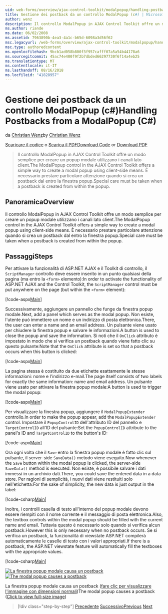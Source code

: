 ```yaml
---
uid: web-forms/overview/ajax-control-toolkit/modalpopup/handling-postbacks-from-a-modalpopup-cs
title: Gestione dei postback da un controllo ModalPopup (c#) | Microsoft Docs
author: wenz
description: Il controllo ModalPopup in AJAX Control Toolkit offre un modo semplice per creare un popup modale utilizzano i canali lato client. È necessario prestare particolare attenzione quando un pos...
ms.author: riande
ms.date: 06/02/2008
ms.assetid: 7963890b-4ea3-4a1c-b65d-6098a3d56f62
msc.legacyurl: /web-forms/overview/ajax-control-toolkit/modalpopup/handling-postbacks-from-a-modalpopup-cs
msc.type: authoredcontent
ms.openlocfilehash: 9bcb1ad058b800f3f957cafff07a5a54b44178a6
ms.sourcegitcommit: 45ac74e400f9f2b7dbded66297730f6f14a4eb25
ms.translationtype: MT
ms.contentlocale: it-IT
ms.lasthandoff: 08/16/2018
ms.locfileid: "41828957"
---
```

<a name="handling-postbacks-from-a-modalpopup-c"></a><span data-ttu-id="8a129-104">Gestione dei postback da un controllo ModalPopup (c#)</span><span class="sxs-lookup"><span data-stu-id="8a129-104">Handling Postbacks from a ModalPopup (C#)</span></span>
====================
<span data-ttu-id="8a129-105">da [Christian Wenz](https://github.com/wenz)</span><span class="sxs-lookup"><span data-stu-id="8a129-105">by [Christian Wenz](https://github.com/wenz)</span></span>

<span data-ttu-id="8a129-106">[Scaricare il codice](http://download.microsoft.com/download/2/4/0/24052038-f942-4336-905b-b60ae56f0dd5/ModalPopup3.cs.zip) o [Scarica il PDF](http://download.microsoft.com/download/b/6/a/b6ae89ee-df69-4c87-9bfb-ad1eb2b23373/modalpopup3CS.pdf)</span><span class="sxs-lookup"><span data-stu-id="8a129-106">[Download Code](http://download.microsoft.com/download/2/4/0/24052038-f942-4336-905b-b60ae56f0dd5/ModalPopup3.cs.zip) or [Download PDF](http://download.microsoft.com/download/b/6/a/b6ae89ee-df69-4c87-9bfb-ad1eb2b23373/modalpopup3CS.pdf)</span></span>

> <span data-ttu-id="8a129-107">Il controllo ModalPopup in AJAX Control Toolkit offre un modo semplice per creare un popup modale utilizzano i canali lato client.</span><span class="sxs-lookup"><span data-stu-id="8a129-107">The ModalPopup control in the AJAX Control Toolkit offers a simple way to create a modal popup using client-side means.</span></span> <span data-ttu-id="8a129-108">È necessario prestare particolare attenzione quando si crea un postback dal entro la finestra popup.</span><span class="sxs-lookup"><span data-stu-id="8a129-108">Special care must be taken when a postback is created from within the popup.</span></span>


## <a name="overview"></a><span data-ttu-id="8a129-109">Panoramica</span><span class="sxs-lookup"><span data-stu-id="8a129-109">Overview</span></span>

<span data-ttu-id="8a129-110">Il controllo ModalPopup in AJAX Control Toolkit offre un modo semplice per creare un popup modale utilizzano i canali lato client.</span><span class="sxs-lookup"><span data-stu-id="8a129-110">The ModalPopup control in the AJAX Control Toolkit offers a simple way to create a modal popup using client-side means.</span></span> <span data-ttu-id="8a129-111">È necessario prestare particolare attenzione quando si crea un postback dal entro la finestra popup.</span><span class="sxs-lookup"><span data-stu-id="8a129-111">Special care must be taken when a postback is created from within the popup.</span></span>

## <a name="steps"></a><span data-ttu-id="8a129-112">Passaggi</span><span class="sxs-lookup"><span data-stu-id="8a129-112">Steps</span></span>

<span data-ttu-id="8a129-113">Per attivare la funzionalità di ASP.NET AJAX e il Toolkit di controllo, il `ScriptManager` controllo deve essere inserito in un punto qualsiasi della pagina (ma entro la `<form>` elemento):</span><span class="sxs-lookup"><span data-stu-id="8a129-113">In order to activate the functionality of ASP.NET AJAX and the Control Toolkit, the `ScriptManager` control must be put anywhere on the page (but within the `<form>` element):</span></span>

[!code-aspx[Main](handling-postbacks-from-a-modalpopup-cs/samples/sample1.aspx)]

<span data-ttu-id="8a129-114">Successivamente, aggiungere un pannello che funge da finestra popup modale.</span><span class="sxs-lookup"><span data-stu-id="8a129-114">Next, add a panel which serves as the modal popup.</span></span> <span data-ttu-id="8a129-115">Non esiste, l'utente può immettere un nome e un indirizzo di posta elettronica.</span><span class="sxs-lookup"><span data-stu-id="8a129-115">There, the user can enter a name and an email address.</span></span> <span data-ttu-id="8a129-116">Un pulsante viene usato per chiudere la finestra popup e salvare le informazioni.</span><span class="sxs-lookup"><span data-stu-id="8a129-116">A button is used to close the popup and save the information.</span></span> <span data-ttu-id="8a129-117">Si noti che il `OnClick` attributo è impostato in modo che si verifica un postback quando viene fatto clic su questo pulsante:</span><span class="sxs-lookup"><span data-stu-id="8a129-117">Note that the `OnClick` attribute is set so that a postback occurs when this button is clicked:</span></span>

[!code-aspx[Main](handling-postbacks-from-a-modalpopup-cs/samples/sample2.aspx)]

<span data-ttu-id="8a129-118">La pagina stessa è costituito da due etichette esattamente le stesse informazioni: nome e l'indirizzo e-mail.</span><span class="sxs-lookup"><span data-stu-id="8a129-118">The page itself consists of two labels for exactly the same information: name and email address.</span></span> <span data-ttu-id="8a129-119">Un pulsante viene usato per attivare la finestra popup modale:</span><span class="sxs-lookup"><span data-stu-id="8a129-119">A button is used to trigger the modal popup:</span></span>

[!code-aspx[Main](handling-postbacks-from-a-modalpopup-cs/samples/sample3.aspx)]

<span data-ttu-id="8a129-120">Per visualizzare la finestra popup, aggiungere il `ModalPopupExtender` controllo.</span><span class="sxs-lookup"><span data-stu-id="8a129-120">In order to make the popup appear, add the `ModalPopupExtender` control.</span></span> <span data-ttu-id="8a129-121">Impostare il `PopupControlID` dell'attributo ID del pannello e `TargetControlID` all'ID del pulsante:</span><span class="sxs-lookup"><span data-stu-id="8a129-121">Set the `PopupControlID` attribute to the panel's ID and `TargetControlID` to the button's ID:</span></span>

[!code-aspx[Main](handling-postbacks-from-a-modalpopup-cs/samples/sample4.aspx)]

<span data-ttu-id="8a129-122">Ora ogni volta che il `Save` entro la finestra popup modale è fatto clic sul pulsante, il server-side `SaveData()` metodo viene eseguito.</span><span class="sxs-lookup"><span data-stu-id="8a129-122">Now whenever the `Save` button within the modal popup is clicked, the server-side `SaveData()` method is executed.</span></span> <span data-ttu-id="8a129-123">Non esiste, è possibile salvare i dati immessi in un archivio dati.</span><span class="sxs-lookup"><span data-stu-id="8a129-123">There, you could save the entered data in a data store.</span></span> <span data-ttu-id="8a129-124">Per ragioni di semplicità, i nuovi dati viene restituiti solo nell'etichetta:</span><span class="sxs-lookup"><span data-stu-id="8a129-124">For the sake of simplicity, the new data is just output in the label:</span></span>

[!code-csharp[Main](handling-postbacks-from-a-modalpopup-cs/samples/sample5.cs)]

<span data-ttu-id="8a129-125">Inoltre, i controlli casella di testo all'interno del popup modale devono essere riempiti con il nome corrente e il messaggio di posta elettronica.</span><span class="sxs-lookup"><span data-stu-id="8a129-125">Also, the textbox controls within the modal popup should be filled with the current name and email.</span></span> <span data-ttu-id="8a129-126">Tuttavia questo è necessario solo quando si verifica alcun postback.</span><span class="sxs-lookup"><span data-stu-id="8a129-126">However this is only necessary when no postback occurs.</span></span> <span data-ttu-id="8a129-127">Se si verifica un postback, la funzionalità di viewstate ASP.NET compilerà automaticamente le caselle di testo con i valori appropriati.</span><span class="sxs-lookup"><span data-stu-id="8a129-127">If there is a postback, the ASP.NET viewstate feature will automatically fill the textboxes with the appropriate values.</span></span>

[!code-csharp[Main](handling-postbacks-from-a-modalpopup-cs/samples/sample6.cs)]


<span data-ttu-id="8a129-128">[![La finestra popup modale causa un postback](handling-postbacks-from-a-modalpopup-cs/_static/image2.png)](handling-postbacks-from-a-modalpopup-cs/_static/image1.png)</span><span class="sxs-lookup"><span data-stu-id="8a129-128">[![The modal popup causes a postback](handling-postbacks-from-a-modalpopup-cs/_static/image2.png)](handling-postbacks-from-a-modalpopup-cs/_static/image1.png)</span></span>

<span data-ttu-id="8a129-129">La finestra popup modale causa un postback ([fare clic per visualizzare l'immagine con dimensioni normali](handling-postbacks-from-a-modalpopup-cs/_static/image3.png))</span><span class="sxs-lookup"><span data-stu-id="8a129-129">The modal popup causes a postback ([Click to view full-size image](handling-postbacks-from-a-modalpopup-cs/_static/image3.png))</span></span>

> [!div class="step-by-step"]
> <span data-ttu-id="8a129-130">[Precedente](using-modalpopup-with-a-repeater-control-cs.md)
> [Successivo](positioning-a-modalpopup-cs.md)</span><span class="sxs-lookup"><span data-stu-id="8a129-130">[Previous](using-modalpopup-with-a-repeater-control-cs.md)
[Next](positioning-a-modalpopup-cs.md)</span></span>
